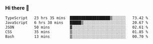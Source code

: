 ### Hi there 👋

<!--
**zhengis-alinur/zhengis-alinur** is a ✨ _special_ ✨ repository because its `README.md` (this file) appears on your GitHub profile.

Here are some ideas to get you started:

- 🔭 I’m currently working on ...
- 🌱 I’m currently learning ...
- 👯 I’m looking to collaborate on ...
- 🤔 I’m looking for help with ...
- 💬 Ask me about ...
- 📫 How to reach me: ...
- 😄 Pronouns: ...
- ⚡ Fun fact: ...
-->

<!--START_SECTION:waka-->

```txt
TypeScript   23 hrs 35 mins  ██████████████████▒░░░░░░   73.42 %
JavaScript   6 hrs 38 mins   █████▒░░░░░░░░░░░░░░░░░░░   20.67 %
JSON         50 mins         ▓░░░░░░░░░░░░░░░░░░░░░░░░   02.61 %
CSS          35 mins         ▒░░░░░░░░░░░░░░░░░░░░░░░░   01.85 %
Bash         13 mins         ▒░░░░░░░░░░░░░░░░░░░░░░░░   00.70 %
```

<!--END_SECTION:waka-->
